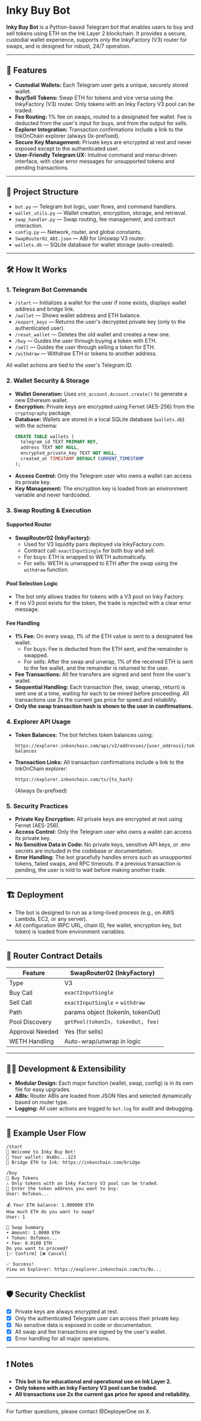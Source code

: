 # Inky Buy Bot

**Inky Buy Bot** is a Python-based Telegram bot that enables users to buy and sell tokens using ETH on the Ink Layer 2 blockchain. It provides a secure, custodial wallet experience, supports only the InkyFactory (V3) router for swaps, and is designed for robust, 24/7 operation.

---

## 🚀 Features

- **Custodial Wallets:** Each Telegram user gets a unique, securely stored wallet.
- **Buy/Sell Tokens:** Swap ETH for tokens and vice versa using the InkyFactory (V3) router. Only tokens with an Inky Factory V3 pool can be traded.
- **Fee Routing:** 1% fee on swaps, routed to a designated fee wallet. Fee is deducted from the user's input for buys, and from the output for sells.
- **Explorer Integration:** Transaction confirmations include a link to the InkOnChain explorer (always 0x-prefixed).
- **Secure Key Management:** Private keys are encrypted at rest and never exposed except to the authenticated user.
- **User-Friendly Telegram UX:** Intuitive command and menu-driven interface, with clear error messages for unsupported tokens and pending transactions.

---

## 🧩 Project Structure

- `bot.py` — Telegram bot logic, user flows, and command handlers.
- `wallet_utils.py` — Wallet creation, encryption, storage, and retrieval.
- `swap_handler.py` — Swap routing, fee management, and contract interaction.
- `config.py` — Network, router, and global constants.
- `SwapRouter02_ABI.json` — ABI for Uniswap V3 router.
- `wallets.db` — SQLite database for wallet storage (auto-created).

---

## 🛠️ How It Works

### 1. Telegram Bot Commands

- `/start` — Initializes a wallet for the user if none exists, displays wallet address and bridge link.
- `/wallet` — Shows wallet address and ETH balance.
- `/export_keys` — Returns the user's decrypted private key (only to the authenticated user).
- `/reset_wallet` — Deletes the old wallet and creates a new one.
- `/buy` — Guides the user through buying a token with ETH.
- `/sell` — Guides the user through selling a token for ETH.
- `/withdraw` — Withdraw ETH or tokens to another address.

All wallet actions are tied to the user's Telegram ID.

### 2. Wallet Security & Storage

- **Wallet Generation:** Uses `eth_account.Account.create()` to generate a new Ethereum wallet.
- **Encryption:** Private keys are encrypted using Fernet (AES-256) from the `cryptography` package.
- **Database:** Wallets are stored in a local SQLite database (`wallets.db`) with the schema:
  ```sql
  CREATE TABLE wallets (
    telegram_id TEXT PRIMARY KEY,
    address TEXT NOT NULL,
    encrypted_private_key TEXT NOT NULL,
    created_at TIMESTAMP DEFAULT CURRENT_TIMESTAMP
  );
  ```
- **Access Control:** Only the Telegram user who owns a wallet can access its private key.
- **Key Management:** The encryption key is loaded from an environment variable and never hardcoded.

### 3. Swap Routing & Execution

#### Supported Router

- **SwapRouter02 (InkyFactory):**
  - Used for V3 liquidity pairs deployed via InkyFactory.com.
  - Contract call: `exactInputSingle` for both buy and sell.
  - For buys: ETH is wrapped to WETH automatically.
  - For sells: WETH is unwrapped to ETH after the swap using the `withdraw` function.

#### Pool Selection Logic

- The bot only allows trades for tokens with a V3 pool on Inky Factory.
- If no V3 pool exists for the token, the trade is rejected with a clear error message.

#### Fee Handling

- **1% Fee:** On every swap, 1% of the ETH value is sent to a designated fee wallet.
  - For buys: Fee is deducted from the ETH sent, and the remainder is swapped.
  - For sells: After the swap and unwrap, 1% of the received ETH is sent to the fee wallet, and the remainder is returned to the user.
- **Fee Transactions:** All fee transfers are signed and sent from the user's wallet.
- **Sequential Handling:** Each transaction (fee, swap, unwrap, return) is sent one at a time, waiting for each to be mined before proceeding. All transactions use 2x the current gas price for speed and reliability.
- **Only the swap transaction hash is shown to the user in confirmations.**

### 4. Explorer API Usage

- **Token Balances:** The bot fetches token balances using:
  ```
  https://explorer.inkonchain.com/api/v2/addresses/{user_address}/token-balances
  ```
- **Transaction Links:** All transaction confirmations include a link to the InkOnChain explorer:
  ```
  https://explorer.inkonchain.com/tx/{tx_hash}
  ```
  (Always 0x-prefixed)

### 5. Security Practices

- **Private Key Encryption:** All private keys are encrypted at rest using Fernet (AES-256).
- **Access Control:** Only the Telegram user who owns a wallet can access its private key.
- **No Sensitive Data in Code:** No private keys, sensitive API keys, or .env secrets are included in the codebase or documentation.
- **Error Handling:** The bot gracefully handles errors such as unsupported tokens, failed swaps, and RPC timeouts. If a previous transaction is pending, the user is told to wait before making another trade.

---

## 🏗️ Deployment

- The bot is designed to run as a long-lived process (e.g., on AWS Lambda, EC2, or any server).
- All configuration (RPC URL, chain ID, fee wallet, encryption key, bot token) is loaded from environment variables.


---

## 📝 Router Contract Details

| Feature         | SwapRouter02 (InkyFactory)         |
|-----------------|------------------------------------|
| Type            | V3                                 |
| Buy Call        | `exactInputSingle`                 |
| Sell Call       | `exactInputSingle` + `withdraw`    |
| Path            | params object (tokenIn, tokenOut)  |
| Pool Discovery  | `getPool(tokenIn, tokenOut, fee)`  |
| Approval Needed | Yes (for sells)                    |
| WETH Handling   | Auto-wrap/unwrap in logic          |

---

## 🧑‍💻 Development & Extensibility

- **Modular Design:** Each major function (wallet, swap, config) is in its own file for easy upgrades.
- **ABIs:** Router ABIs are loaded from JSON files and selected dynamically based on router type.
- **Logging:** All user actions are logged to `bot.log` for audit and debugging.

---

## 🧪 Example User Flow

```
/start
🦑 Welcome to Inky Buy Bot!
👛 Your wallet: 0xAbc...123
🌉 Bridge ETH to Ink: https://inkonchain.com/bridge

/buy
🛒 Buy Tokens
⚠️ Only tokens with an Inky Factory V3 pool can be traded.
🔗 Enter the token address you want to buy:
User: 0xToken...

💰 Your ETH balance: 1.000000 ETH
How much ETH do you want to swap?
User: 1

🛒 Swap Summary
• Amount: 1.0000 ETH
• Token: 0xToken...
• Fee: 0.0100 ETH
Do you want to proceed?
[✅ Confirm] [❌ Cancel]

✅ Success!
View on Explorer: https://explorer.inkonchain.com/tx/0x...
```

---

## 🛡️ Security Checklist

- [x] Private keys are always encrypted at rest.
- [x] Only the authenticated Telegram user can access their private key.
- [x] No sensitive data is exposed in code or documentation.
- [x] All swap and fee transactions are signed by the user's wallet.
- [x] Error handling for all major operations.

---

## ❗️ Notes

- **This bot is for educational and operational use on Ink Layer 2.**
- **Only tokens with an Inky Factory V3 pool can be traded.**
- **All transactions use 2x the current gas price for speed and reliability.**

---

For further questions, please contact @DeployerOne on X. 
